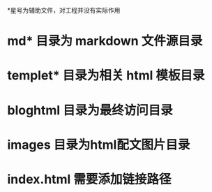 \*星号为辅助文件，对工程并没有实际作用
# md* 目录为 markdown 文件源目录
# templet* 目录为相关 html 模板目录
# bloghtml 目录为最终访问目录
# images 目录为html配文图片目录
# index.html 需要添加链接路径
